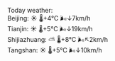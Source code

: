 Today weather:  
Beijing: ☀️   🌡️+4°C 🌬️↓7km/h  
Tianjin: ☀️   🌡️+5°C 🌬️↓19km/h  
Shijiazhuang: ⛅️  🌡️+8°C 🌬️↖2km/h  
Tangshan: ☀️   🌡️+5°C 🌬️↓10km/h  
